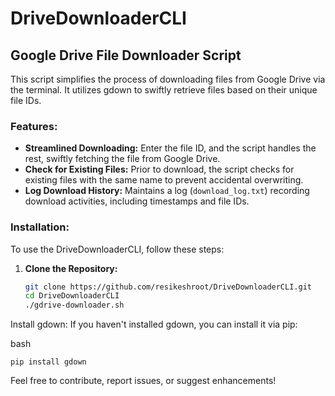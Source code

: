 # DriveDownloaderCLI

## Google Drive File Downloader Script

This script simplifies the process of downloading files from Google Drive via the terminal. It utilizes gdown to swiftly retrieve files based on their unique file IDs.

### Features:

- **Streamlined Downloading:** Enter the file ID, and the script handles the rest, swiftly fetching the file from Google Drive.
- **Check for Existing Files:** Prior to download, the script checks for existing files with the same name to prevent accidental overwriting.
- **Log Download History:** Maintains a log (`download_log.txt`) recording download activities, including timestamps and file IDs.

### Installation:

To use the DriveDownloaderCLI, follow these steps:

1. **Clone the Repository:**
   ```bash
   git clone https://github.com/resikeshroot/DriveDownloaderCLI.git
   cd DriveDownloaderCLI
   ./gdrive-downloader.sh
Install gdown:
If you haven't installed gdown, you can install it via pip:

bash

    pip install gdown
Feel free to contribute, report issues, or suggest enhancements!


